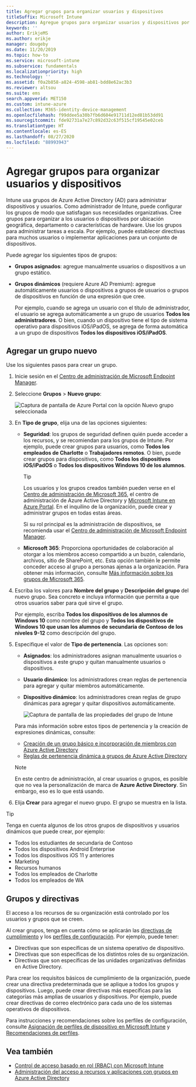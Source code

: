 ```yaml
---
title: Agregar grupos para organizar usuarios y dispositivos
titleSuffix: Microsoft Intune
description: Agregue grupos para organizar usuarios y dispositivos por geografía, departamento o especificaciones de hardware.
keywords: ''
author: ErikjeMS
ms.author: erikje
manager: dougeby
ms.date: 11/20/2019
ms.topic: how-to
ms.service: microsoft-intune
ms.subservice: fundamentals
ms.localizationpriority: high
ms.technology: ''
ms.assetid: f0a2b858-a824-4598-ab81-bdd8e62ac3b3
ms.reviewer: altsou
ms.suite: ems
search.appverid: MET150
ms.custom: intune-azure
ms.collection: M365-identity-device-management
ms.openlocfilehash: f99ddee5a30b7fb6d604e91711d12ed81b53dd91
ms.sourcegitcommit: fde92731a7e27c892d32c63f515cf19545e02ceb
ms.translationtype: HT
ms.contentlocale: es-ES
ms.lasthandoff: 08/27/2020
ms.locfileid: "88993943"
---
```

# <a name="add-groups-to-organize-users-and-devices"></a>Agregar grupos para organizar usuarios y dispositivos

Intune usa grupos de Azure Active Directory (AD) para administrar dispositivos y usuarios. Como administrador de Intune, puede configurar los grupos de modo que satisfagan sus necesidades organizativas. Cree grupos para organizar a los usuarios o dispositivos por ubicación geográfica, departamento o características de hardware. Use los grupos para administrar tareas a escala. Por ejemplo, puede establecer directivas para muchos usuarios o implementar aplicaciones para un conjunto de dispositivos.

Puede agregar los siguientes tipos de grupos:

- **Grupos asignados**: agregue manualmente usuarios o dispositivos a un grupo estático. 
- **Grupos dinámicos** (requiere Azure AD Premium): agregue automáticamente usuarios o dispositivos a grupos de usuarios o grupos de dispositivos en función de una expresión que cree.

  Por ejemplo, cuando se agrega un usuario con el título de administrador, el usuario se agrega automáticamente a un grupo de usuarios **Todos los administradores**. O bien, cuando un dispositivo tiene el tipo de sistema operativo para dispositivos iOS/iPadOS, se agrega de forma automática a un grupo de dispositivos **Todos los dispositivos iOS/iPadOS**.

## <a name="add-a-new-group"></a>Agregar un grupo nuevo

Use los siguientes pasos para crear un grupo.

1. Inicie sesión en el [Centro de administración de Microsoft Endpoint Manager](https://go.microsoft.com/fwlink/?linkid=2109431).
2. Seleccione **Grupos** > **Nuevo grupo**:

   ![Captura de pantalla de Azure Portal con la opción Nuevo grupo seleccionada](./media/groups-add/groups-add-new.png)

3. En **Tipo de grupo**, elija una de las opciones siguientes:

    - **Seguridad**: los grupos de seguridad definen quién puede acceder a los recursos, y se recomiendan para los grupos de Intune. Por ejemplo, puede crear grupos para usuarios, como **Todos los empleados de Charlotte** o **Trabajadores remotos**. O bien, puede crear grupos para dispositivos, como **Todos los dispositivos iOS/iPadOS** o **Todos los dispositivos Windows 10 de los alumnos**.

        > [!TIP]
        > Los usuarios y los grupos creados también pueden verse en el [Centro de administración de Microsoft 365](https://admin.microsoft.com), el centro de administración de Azure Active Directory y [Microsoft Intune en Azure Portal](https://go.microsoft.com/fwlink/?linkid=2090973). En el inquilino de la organización, puede crear y administrar grupos en todas estas áreas.
        >
        > Si su rol principal es la administración de dispositivos, se recomienda usar el [Centro de administración de Microsoft Endpoint Manager](https://go.microsoft.com/fwlink/?linkid=2109431).

    - **Microsoft 365**: Proporciona oportunidades de colaboración al otorgar a los miembros acceso compartido a un buzón, calendario, archivos, sitio de SharePoint, etc. Esta opción también le permite conceder acceso al grupo a personas ajenas a la organización. Para obtener más información, consulte [Más información sobre los grupos de Microsoft 365](https://support.office.com/article/learn-about-office-365-groups-b565caa1-5c40-40ef-9915-60fdb2d97fa2).

4. Escriba los valores para **Nombre del grupo** y **Descripción del grupo** del nuevo grupo. Sea concreto e incluya información que permita a que otros usuarios saber para qué sirve el grupo.

    Por ejemplo, escriba **Todos los dispositivos de los alumnos de Windows 10** como nombre del grupo y **Todos los dispositivos de Windows 10 que usan los alumnos de secundaria de Contoso de los niveles 9-12** como descripción del grupo.

5. Especifique el valor de **Tipo de pertenencia**. Las opciones son:

    - **Asignados**: los administradores asignan manualmente usuarios o dispositivos a este grupo y quitan manualmente usuarios o dispositivos.
    - **Usuario dinámico**: los administradores crean reglas de pertenencia para agregar y quitar miembros automáticamente.
    - **Dispositivo dinámico**: los administradores crean reglas de grupo dinámicas para agregar y quitar dispositivos automáticamente.

        ![Captura de pantalla de las propiedades del grupo de Intune](./media/groups-add/groups-add-properties.png)

    Para más información sobre estos tipos de pertenencia y la creación de expresiones dinámicas, consulte:

    - [Creación de un grupo básico e incorporación de miembros con Azure Active Directory](/azure/active-directory/fundamentals/active-directory-groups-create-azure-portal)
    - [Reglas de pertenencia dinámica a grupos de Azure Active Directory](/azure/active-directory/users-groups-roles/groups-dynamic-membership)

    > [!NOTE]
    > En este centro de administración, al crear usuarios o grupos, es posible que no vea la personalización de marca de **Azure Active Directory**. Sin embargo, eso es lo que está usando.

6. Elija **Crear** para agregar el nuevo grupo. El grupo se muestra en la lista.

> [!TIP]
> Tenga en cuenta algunos de los otros grupos de dispositivos y usuarios dinámicos que puede crear, por ejemplo:
>
> - Todos los estudiantes de secundaria de Contoso
> - Todos los dispositivos Android Enterprise
> - Todos los dispositivos iOS 11 y anteriores
> - Marketing
> - Recursos humanos
> - Todos los empleados de Charlotte
> - Todos los empleados de WA

## <a name="groups-and-policies"></a>Grupos y directivas

El acceso a los recursos de su organización está controlado por los usuarios y grupos que se creen.

Al crear grupos, tenga en cuenta cómo se aplicarán las [directivas de cumplimiento](../protect/device-compliance-get-started.md) y los [perfiles de configuración](../configuration/device-profiles.md). Por ejemplo, puede tener:

- Directivas que son específicas de un sistema operativo de dispositivo.
- Directivas que son específicas de los distintos roles de su organización.
- Directivas que son específicas de las unidades organizativas definidas en Active Directory.

Para crear los requisitos básicos de cumplimiento de la organización, puede crear una directiva predeterminada que se aplique a todos los grupos y dispositivos. Luego, puede crear directivas más específicas para las categorías más amplias de usuarios y dispositivos. Por ejemplo, puede crear directivas de correo electrónico para cada uno de los sistemas operativos de dispositivos.

Para instrucciones y recomendaciones sobre los perfiles de configuración, consulte [Asignación de perfiles de dispositivo en Microsoft Intune](../configuration/device-profile-assign.md#user-groups-vs-device-groups) y [Recomendaciones de perfiles](../configuration/device-profile-create.md#recommendations).

## <a name="see-also"></a>Vea también

- [Control de acceso basado en rol (RBAC) con Microsoft Intune](role-based-access-control.md)
- [Administración del acceso a recursos y aplicaciones con grupos en Azure Active Directory](/azure/active-directory/active-directory-manage-groups)